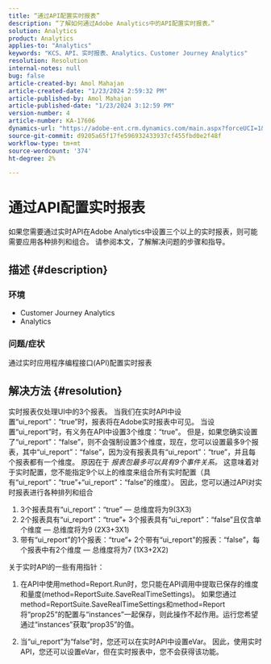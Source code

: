 ```yaml
---
title: “通过API配置实时报表”
description: “了解如何通过Adobe Analytics中的API配置实时报表。”
solution: Analytics
product: Analytics
applies-to: "Analytics"
keywords: "KCS、API、实时报表、Analytics、Customer Journey Analytics"
resolution: Resolution
internal-notes: null
bug: false
article-created-by: Amol Mahajan
article-created-date: "1/23/2024 2:59:32 PM"
article-published-by: Amol Mahajan
article-published-date: "1/23/2024 3:12:59 PM"
version-number: 4
article-number: KA-17606
dynamics-url: "https://adobe-ent.crm.dynamics.com/main.aspx?forceUCI=1&pagetype=entityrecord&etn=knowledgearticle&id=cb533e00-00ba-ee11-a569-6045bd006c82"
source-git-commit: d9205a65f17fe596932433937cf455fbd0e2f48f
workflow-type: tm+mt
source-wordcount: '374'
ht-degree: 2%

---
```


# 通过API配置实时报表


如果您需要通过实时API在Adobe Analytics中设置三个以上的实时报表，则可能需要应用各种排列和组合。 请参阅本文，了解解决问题的步骤和指导。

## 描述 {#description}


### <b>环境</b>

- Customer Journey Analytics
- Analytics




### <b>问题/症状</b>

通过实时应用程序编程接口(API)配置实时报表


## 解决方法 {#resolution}


实时报表仅处理UI中的3个报表。
当我们在实时API中设置“ui_report”：“true”时，报表将在Adobe实时报表中可见。 当设置“ui_report”时，有义务在API中设置3个维度：“true”。
但是，如果您确实设置了“ui_report”：“false”，则不会强制设置3个维度，现在，您可以设置最多9个报表，其中“ui_report”：“false”，因为没有报表具有“ui_report”：“true”，并且每个报表都有一个维度。
原因在于 *报表包最多可以具有9个事件关系。* 这意味着对于实时配置，您不能指定9个以上的维度来组合所有实时配置（具有“ui_report”：“true”+“ui_report”：“false”的维度）。
因此，您可以通过API对实时报表进行各种排列和组合

1. 3个报表具有“ui_report”：“true” — 总维度将为9(3X3)
2. 2个报表具有“ui_report”：“true”+ 3个报表具有“ui_report”：“false”且仅含单个维度 — 总维度将为9 (2X3+3X1)
3. 带有“ui_report”的1个报表：“true”+ 2个带有“ui_report”的报表：“false”，每个报表中有2个维度 — 总维度将为7 (1X3+2X2)


关于实时API的一些有用指针：

1. 在API中使用method=Report.Run时，您只能在API调用中提取已保存的维度和量度(method=ReportSuite.SaveRealTimeSettings)。 如果您通过method=ReportSuite.SaveRealTimeSettings和method=Report将“prop25”的配置与“instances”一起保存，则此操作不起作用。运行您希望通过“instances”获取“prop35”的值。


2. 当“ui_report”为“false”时，您还可以在实时API中设置eVar。 因此，使用实时API，您还可以设置eVar，但在实时报表中，您不会获得该功能。

